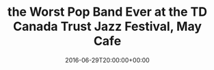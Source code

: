 ---
templateKey: event
guid: 08993491-6eab-11ea-99c5-002590d1d1b0
date: 2016-06-29T20:00:00+00:00
eventTime: '8pm'
title: the Worst Pop Band Ever at the TD Canada Trust Jazz Festival, May Cafe
artist: the Worst Pop Band Ever at the TD Canada Trust Jazz Festival
city: Toronto
venue: May Cafe
group: The Worst Pop Band Ever
---